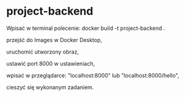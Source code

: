 # project-backend

Wpisać w terminal polecenie: docker build -t project-backend .

przejść do Images w Docker Desktop,

uruchomić utworzony obraz,

ustawić port 8000 w ustawieniach,

wpisać w przeglądarce: "localhost:8000" lub "localhost:8000/hello",

cieszyć się wykonanym zadaniem.
